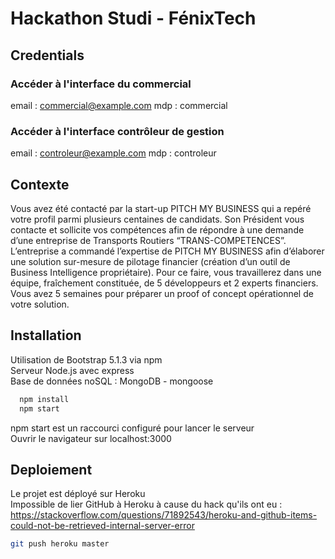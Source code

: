 # Hackathon Studi - FénixTech

## Credentials

### Accéder à l'interface du commercial
email : commercial@example.com
mdp : commercial

### Accéder à l'interface contrôleur de gestion
email : controleur@example.com
mdp : controleur

## Contexte

Vous avez été contacté par la start-up PITCH MY BUSINESS qui a
repéré votre profil parmi plusieurs centaines de candidats.
Son Président vous contacte et sollicite vos compétences afin de
répondre à une demande d’une entreprise de Transports Routiers
“TRANS-COMPETENCES”.
L’entreprise a commandé l’expertise de PITCH MY BUSINESS afin
d’élaborer une solution sur-mesure de pilotage financier (création
d’un outil de Business Intelligence propriétaire).
Pour ce faire, vous travaillerez dans une équipe, fraîchement
constituée, de 5 développeurs et 2 experts financiers.
Vous avez 5 semaines pour préparer un proof of concept
opérationnel de votre solution. 


## Installation

Utilisation de Bootstrap 5.1.3 via npm   
Serveur Node.js avec express  
Base de données noSQL : MongoDB - mongoose 

```bash
  npm install
  npm start  
```
npm start est un raccourci configuré pour lancer le serveur   
Ouvrir le navigateur sur localhost:3000

## Deploiement

Le projet est déployé sur Heroku  
Impossible de lier GitHub à Heroku à cause du hack qu'ils ont eu :  
https://stackoverflow.com/questions/71892543/heroku-and-github-items-could-not-be-retrieved-internal-server-error

```bash
git push heroku master 
```
